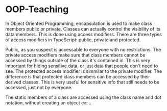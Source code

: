 # OOP-Teaching

In Object Oriented Programming, encapsulation is used to make class members public or private. Classes can actually control the visibility of its data members. This is done using access modifiers. There are three types of access modifiers in TypeScript: public, private and protected.

Public, as you suspect is accessable to everyone with no restrictions.
The private access modifiers make sure that class members cannot be accessed by things outside of the class it's contained in. This is very important for hiding sensitive data, or just data that people don't need to see.
The protected access modifier is simmilar to the private modifier. The difference is that protected class members can be accessed by their derived classes. This is very useful for sensitive info that still needs to be accessed, just not by everyone.

The static members of a class are accessed using the class name and dot notation, without creating an object
ex: <ClassName>.<StaticMember>.
